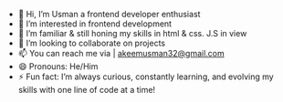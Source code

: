 - 👋 Hi, I’m Usman a frontend developer enthusiast  
- 👀 I’m interested in frontend development 
- 🌱 I’m familiar & still honing my skills in html & css. J.S in view
- 💞️ I’m looking to collaborate on projects 
- 📫 You can reach me via | akeemusman32@gmail.com
- 😄 Pronouns: He/Him
- ⚡ Fun fact: I’m always curious, constantly learning, and evolving my skills with one line of code at a time!

<!---
Tech-Badhead/Tech-Badhead is a ✨ special ✨ repository because its `README.md` (this file) appears on your GitHub profile.
You can click the Preview link to take a look at your changes.
--->
